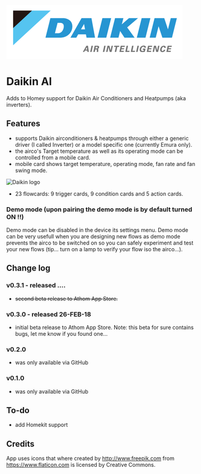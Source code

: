 
![Daikin logo](https://github.com/PeterEIER/nl.climate.daikin/raw/development/assets/images/Daikin-logo-wide.png)

# Daikin AI
Adds to Homey support for Daikin Air Conditioners and Heatpumps (aka inverters).

## Features
- supports Daikin airconditioners & heatpumps through either a generic driver (I called Inverter) or a model specific one (currently Emura only).
- the airco's Target temperature as well as its operating mode can be controlled from a mobile card.
- mobile card shows target temperature, operating mode, fan rate and fan swing mode.

![Daikin logo](https://github.com/PeterEIER/nl.climate.daikin/raw/development/assets/images/mobilecard.png)

- 23 flowcards: 9 trigger cards, 9 condition cards and 5 action cards.

### Demo mode (upon pairing the demo mode is by default turned ON !!)
Demo mode can be disabled in the device its settings menu. Demo mode can be very usefull when you are designing new flows as demo mode prevents the airco to be switched on so you can safely experiment and test your new flows (tip... turn on a lamp to verify your flow iso the airco...).

## Change log
### v0.3.1 - released ....
- ~~second beta release to Athom App Store.~~

### v0.3.0 - released 26-FEB-18
- initial beta release to Athom App Store. Note: this beta for sure contains bugs, let me know if you found one...

### v0.2.0
- was only available via GitHub

### v0.1.0
- was only available via GitHub

## To-do
- add Homekit support

## Credits
App uses icons that where created by http://www.freepik.com from https://www.flaticon.com is licensed by Creative Commons.